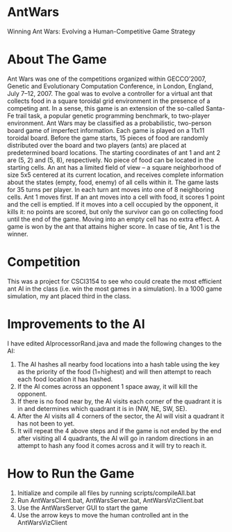 # AntWars
Winning Ant Wars: Evolving a Human-Competitive Game Strategy

# About The Game

Ant Wars was one of the competitions organized within GECCO’2007, Genetic
and Evolutionary Computation Conference, in London, England, July 7–12,
2007. The goal was to evolve a controller for a virtual ant that collects food
in a square toroidal grid environment in the presence of a competing ant. In a
sense, this game is an extension of the so-called Santa-Fe trail task, a popular
genetic programming benchmark, to two-player environment.
Ant Wars may be classified as a probabilistic, two-person board game of imperfect
information. Each game is played on a 11x11 toroidal board. Before the
game starts, 15 pieces of food are randomly distributed over the board and two
players (ants) are placed at predetermined board locations. The starting coordinates
of ant 1 and ant 2 are (5, 2) and (5, 8), respectively. No piece of food can
be located in the starting cells. An ant has a limited field of view – a square
neighborhood of size 5x5 centered at its current location, and receives complete
information about the states (empty, food, enemy) of all cells within it.
The game lasts for 35 turns per player. In each turn ant moves into one of 8
neighboring cells. Ant 1 moves first. If an ant moves into a cell with food, it scores
1 point and the cell is emptied. If it moves into a cell occupied by the opponent,
it kills it: no points are scored, but only the survivor can go on collecting food
until the end of the game. Moving into an empty cell has no extra effect. A game
is won by the ant that attains higher score. In case of tie, Ant 1 is the winner.

# Competition
This was a project for CSCI3154 to see who could create the most efficient ant AI in the class (i.e. win the most games in a simulation). In a 1000 game simulation, my ant placed third in the class.

# Improvements to the AI

I have edited AIprocessorRand.java and made the following changes to the AI:

1. The AI hashes all nearby food locations into a hash table using the key as the priority of the food (1=highest)
    and will then attempt to reach each food location it has hashed.
2. If the AI comes across an opponent 1 space away, it will kill the opponent.
3. If there is no food near by, the AI visits each corner of the quadrant it is in and determines
    which quadrant it is in (NW, NE, SW, SE).
4. After the AI visits all 4 corners of the sector, the AI will visit a quadrant it has not been to yet.
5. It will repeat the 4 above steps and if the game is not ended by the end after visiting all 4 quadrants, the AI
   will go in random directions in an attempt to hash any food it comes across and it will try to reach it.

# How to Run the Game

1. Initialize and compile all files by running scripts/compileAll.bat
2. Run AntWarsClient.bat, AntWarsServer.bat, AntWarsVizClient.bat
3. Use the AntWarsServer GUI to start the game
4. Use the arrow keys to move the human controlled ant in the AntWarsVizClient
